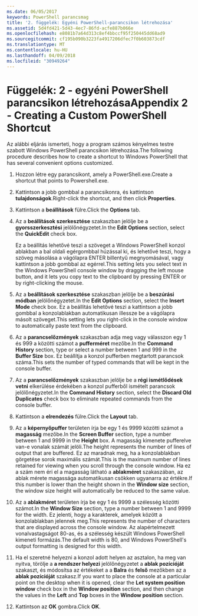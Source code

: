 ```yaml
---
ms.date: 06/05/2017
keywords: PowerShell parancsmag
title: '2. függelék: Egyéni PowerShell-parancsikon létrehozása'
ms.assetid: 5d4fd421-5d43-4ec7-86fd-acfe887b066e
ms.openlocfilehash: e8081b7a64d313c8ef4bbccf95f250445dd68ad9
ms.sourcegitcommit: cf195b090b3223fa4917206dfec7f0b603873cdf
ms.translationtype: MT
ms.contentlocale: hu-HU
ms.lasthandoff: 04/09/2018
ms.locfileid: "30949264"
---
```

# <a name="appendix-2---creating-a-custom-powershell-shortcut"></a><span data-ttu-id="4e4a3-103">Függelék: 2 - egyéni PowerShell parancsikon létrehozása</span><span class="sxs-lookup"><span data-stu-id="4e4a3-103">Appendix 2 - Creating a Custom PowerShell Shortcut</span></span>

<span data-ttu-id="4e4a3-104">Az alábbi eljárás ismerteti, hogy a program számos kényelmes testre szabott Windows PowerShell parancsikon létrehozása.</span><span class="sxs-lookup"><span data-stu-id="4e4a3-104">The following procedure describes how to create a shortcut to Windows PowerShell that has several convenient options customized.</span></span>

1. <span data-ttu-id="4e4a3-105">Hozzon létre egy parancsikont, amely a PowerShell.exe.</span><span class="sxs-lookup"><span data-stu-id="4e4a3-105">Create a shortcut that points to Powershell.exe.</span></span>

2. <span data-ttu-id="4e4a3-106">Kattintson a jobb gombbal a parancsikonra, és kattintson **tulajdonságok**.</span><span class="sxs-lookup"><span data-stu-id="4e4a3-106">Right-click the shortcut, and then click **Properties**.</span></span>

3. <span data-ttu-id="4e4a3-107">Kattintson a **beállítások** fülre.</span><span class="sxs-lookup"><span data-stu-id="4e4a3-107">Click the **Options** tab.</span></span>

4. <span data-ttu-id="4e4a3-108">Az a **beállítások szerkesztése** szakaszban jelölje be a **gyorsszerkesztési** jelölőnégyzetet.</span><span class="sxs-lookup"><span data-stu-id="4e4a3-108">In the **Edit Options** section, select the **QuickEdit** check box.</span></span>

    <span data-ttu-id="4e4a3-109">Ez a beállítás lehetővé teszi a szöveget a Windows PowerShell konzol ablakban a bal oldali egérgombbal húzással ki, és lehetővé teszi, hogy a szöveg másolása a vágólapra ENTER billentyű megnyomásával, vagy kattintson a jobb gombbal az egérrel.</span><span class="sxs-lookup"><span data-stu-id="4e4a3-109">This setting lets you select text in the Windows PowerShell console window by dragging the left mouse button, and it lets you copy text to the clipboard by pressing ENTER or by right-clicking the mouse.</span></span>

5. <span data-ttu-id="4e4a3-110">Az a **beállítások szerkesztése** szakaszban jelölje be a **beszúrási módban** jelölőnégyzetet.</span><span class="sxs-lookup"><span data-stu-id="4e4a3-110">In the **Edit Options** section, select the **Insert Mode** check box.</span></span> <span data-ttu-id="4e4a3-111">Ez a beállítás lehetővé teszi a kattintson a jobb gombbal a konzolablakban automatikusan illessze be a vágólapra másolt szöveget.</span><span class="sxs-lookup"><span data-stu-id="4e4a3-111">This setting lets you right-click in the console window to automatically paste text from the clipboard.</span></span>

6. <span data-ttu-id="4e4a3-112">Az a **parancselőzmények** szakaszban adja meg vagy válasszon egy 1 és 999 a közötti számot a **pufferméret** mezőbe.</span><span class="sxs-lookup"><span data-stu-id="4e4a3-112">In the **Command History** section, type or select a number between 1 and 999 in the **Buffer Size** box.</span></span> <span data-ttu-id="4e4a3-113">Ez beállítja a konzol pufferben megtartott parancsok száma.</span><span class="sxs-lookup"><span data-stu-id="4e4a3-113">This sets the number of typed commands that will be kept in the console buffer.</span></span>

7. <span data-ttu-id="4e4a3-114">Az a **parancselőzmények** szakaszban jelölje be a **régi ismétlődések vetni** elkerülése érdekében a konzol pufferből ismételt parancsok jelölőnégyzetet.</span><span class="sxs-lookup"><span data-stu-id="4e4a3-114">In the **Command History** section, select the **Discard Old Duplicates** check box to eliminate repeated commands from the console buffer.</span></span>

8. <span data-ttu-id="4e4a3-115">Kattintson a **elrendezés** fülre.</span><span class="sxs-lookup"><span data-stu-id="4e4a3-115">Click the **Layout** tab.</span></span>

9. <span data-ttu-id="4e4a3-116">Az a **képernyőpuffer** területen írja be egy 1 és 9999 közötti számot a **magasság** mezőbe.</span><span class="sxs-lookup"><span data-stu-id="4e4a3-116">In the **Screen Buffer** section, type a number between 1 and 9999 in the **Height** box.</span></span> <span data-ttu-id="4e4a3-117">A magasság kimenete pufferelve van-e vonalak számát jelöli.</span><span class="sxs-lookup"><span data-stu-id="4e4a3-117">The height represents the number of lines of output that are buffered.</span></span> <span data-ttu-id="4e4a3-118">Ez az maradnak meg, ha a konzolablakban görgetése sorok maximális számát.</span><span class="sxs-lookup"><span data-stu-id="4e4a3-118">This is the maximum number of lines retained for viewing when you scroll through the console window.</span></span> <span data-ttu-id="4e4a3-119">Ha ez a szám nem éri el a magasság látható a **ablakméret** szakaszában, az ablak mérete magassága automatikusan csökken ugyanarra az értékre.</span><span class="sxs-lookup"><span data-stu-id="4e4a3-119">If this number is lower than the height shown in the **Window size** section, the window size height will automatically be reduced to the same value.</span></span>

10. <span data-ttu-id="4e4a3-120">Az a **ablakméret** területen írja be egy 1 és 9999 a szélesség közötti számot.</span><span class="sxs-lookup"><span data-stu-id="4e4a3-120">In the **Window Size** section, type a number between 1 and 9999 for the width.</span></span> <span data-ttu-id="4e4a3-121">Ez jelenti, hogy a karakterek, amelyek között a konzolablakban jelennek meg.</span><span class="sxs-lookup"><span data-stu-id="4e4a3-121">This represents the number of characters that are displayed across the console window.</span></span> <span data-ttu-id="4e4a3-122">Az alapértelmezett vonalvastagságot 80-as, és a szélesség készült Windows PowerShell kimeneti formázás.</span><span class="sxs-lookup"><span data-stu-id="4e4a3-122">The default width is 80, and Windows PowerShell's output formatting is designed for this width.</span></span>

11. <span data-ttu-id="4e4a3-123">Ha el szeretné helyezni a konzol adott helyen az asztalon, ha meg van nyitva, törölje a **a rendszer helyezi** jelölőnégyzetet a **ablak pozícióját** szakaszt, és módosítsa az értékeket a a **Balra** és **felső** mezőkben az a **ablak pozícióját** szakasz.</span><span class="sxs-lookup"><span data-stu-id="4e4a3-123">If you want to place the console at a particular point on the desktop when it is opened, clear the **Let system position window** check box in the **Window position** section, and then change the values in the **Left** and **Top** boxes in the **Window position** section.</span></span>

12. <span data-ttu-id="4e4a3-124">Kattintson az **OK** gombra.</span><span class="sxs-lookup"><span data-stu-id="4e4a3-124">Click **OK**.</span></span>